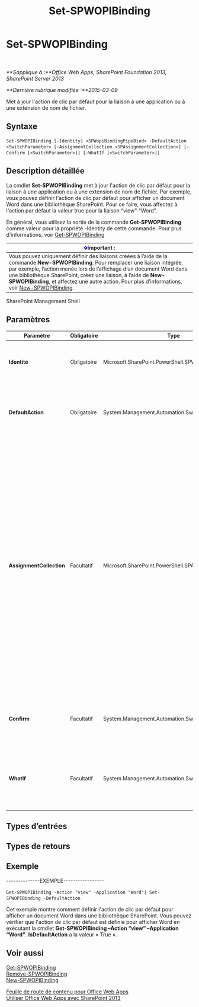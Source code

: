 ﻿---
title: Set-SPWOPIBinding
TOCTitle: Set-SPWOPIBinding
ms:assetid: e373528f-e69b-4e25-9df4-3a5f80ab64ac
ms:mtpsurl: https://technet.microsoft.com/fr-fr/library/JJ219454(v=office.15)
ms:contentKeyID: 49645244
ms.date: 12/22/2017
mtps_version: v=office.15
ms.translationtype: HT
---

# Set-SPWOPIBinding

 

_**Sapplique à :**Office Web Apps, SharePoint Foundation 2013, SharePoint Server 2013_

_**Dernière rubrique modifiée :**2015-03-09_

Met à jour l'action de clic par défaut pour la liaison à une application ou à une extension de nom de fichier.

## Syntaxe

    Set-SPWOPIBinding [-Identity] <SPWopiBindingPipeBind> -DefaultAction <SwitchParameter> [-AssignmentCollection <SPAssignmentCollection>] [-Confirm [<SwitchParameter>]] [-WhatIf [<SwitchParameter>]]

## Description détaillée

La cmdlet **Set-SPWOPIBinding** met à jour l'action de clic par défaut pour la liaison à une application ou à une extension de nom de fichier. Par exemple, vous pouvez définir l'action de clic par défaut pour afficher un document Word dans une bibliothèque SharePoint. Pour ce faire, vous affectez à l'action par défaut la valeur true pour la liaison “view”-“Word”.

En général, vous utilisez la sortie de la commande **Get-SPWOPIBinding** comme valeur pour la propriété -Identity de cette commande. Pour plus d’informations, voir [Get-SPWOPIBinding](get-spwopibinding.md)

<table>
<thead>
<tr class="header">
<th><img src="images/Ff431682.important(Office.15).gif" title="Important" alt="Important" /><strong>Important :</strong></th>
</tr>
</thead>
<tbody>
<tr class="odd">
<td>Vous pouvez uniquement définir des liaisons créées à l’aide de la commande <strong>New-SPWOPIBinding</strong>. Pour remplacer une liaison intégrée, par exemple, l’action menée lors de l’affichage d’un document Word dans une bibliothèque SharePoint, créez une liaison, à l’aide de <strong>New-SPWOPIBinding</strong>, et affectez une autre action. Pour plus d’informations, voir <a href="new-spwopibinding.md">New-SPWOPIBinding</a>.</td>
</tr>
</tbody>
</table>


SharePoint Management Shell

## Paramètres


<table>
<colgroup>
<col style="width: 25%" />
<col style="width: 25%" />
<col style="width: 25%" />
<col style="width: 25%" />
</colgroup>
<thead>
<tr class="header">
<th>Paramètre</th>
<th>Obligatoire</th>
<th>Type</th>
<th>Description</th>
</tr>
</thead>
<tbody>
<tr class="odd">
<td><p><strong>Identité</strong></p></td>
<td><p>Obligatoire</p></td>
<td><p>Microsoft.SharePoint.PowerShell.SPWopiBindingPipeBind</p></td>
<td><p>Spécifie la liaison. En général, vous utilisez la sortie de la commande <strong>Get-SPWOPIBinding</strong> comme valeur pour –Identity.</p></td>
</tr>
<tr class="even">
<td><p><strong>DefaultAction</strong></p></td>
<td><p>Obligatoire</p></td>
<td><p>System.Management.Automation.SwitchParameter</p></td>
<td><p>Spécifie si la liaison Set-SPWOPIBinding doit être définie comme l'action de clic par défaut pour une application ou une extension de nom de fichier dans la liaison.</p></td>
</tr>
<tr class="odd">
<td><p><strong>AssignmentCollection</strong></p></td>
<td><p>Facultatif</p></td>
<td><p>Microsoft.SharePoint.PowerShell.SPAssignmentCollection</p></td>
<td><p>Gère les objets de manière à optimiser leur libération. L’utilisation d’objets, tels que <strong>SPWeb</strong> ou <strong>SPSite</strong>, peut consommer des quantités de mémoire élevées et le recours à ces objets dans des scripts Windows PowerShell implique une gestion appropriée de la mémoire. À l’aide de l’objet <strong>SPAssignment</strong>, vous pouvez affecter des objets à une variable et les libérer dès qu’ils ne sont plus nécessaires afin de libérer de la mémoire. Lorsque les objets <strong>SPWeb</strong>, <strong>SPSite</strong> ou <strong>SPSiteAdministration</strong> sont utilisés, ils sont automatiquement libérés si un ensemble d’affectations ou si le paramètre <strong>Global</strong> n’est pas utilisé.</p>
<div class="alert">
<table>
<thead>
<tr class="header">
<th><img src="images/JJ219459.note(Office.15).gif" title="Remarque" alt="Remarque" /><strong>Remarque :</strong></th>
</tr>
</thead>
<tbody>
<tr class="odd">
<td>Lorsque le paramètre <strong>Global</strong> est utilisé, tous les objets sont contenus dans le magasin global. Si des objets ne sont pas utilisés immédiatement ou libérés à l’aide de la commande <strong>Stop-SPAssignment</strong>, un scénario d’insuffisance de mémoire peut se produire.</td>
</tr>
</tbody>
</table>

</div>
<p></p></td>
</tr>
<tr class="even">
<td><p><strong>Confirm</strong></p></td>
<td><p>Facultatif</p></td>
<td><p>System.Management.Automation.SwitchParameter</p></td>
<td><p>Vous demande confirmation avant d’exécuter la commande. Pour plus d’informations, entrez la commande suivante : <strong>get-help about_commonparameters</strong>.</p></td>
</tr>
<tr class="odd">
<td><p><strong>WhatIf</strong></p></td>
<td><p>Facultatif</p></td>
<td><p>System.Management.Automation.SwitchParameter</p></td>
<td><p>Affiche un message qui explique l’effet de la commande au lieu de l’exécuter. Pour plus d’informations, entrez la commande suivante : <strong>get-help about_commonparameters</strong>.</p></td>
</tr>
</tbody>
</table>


## Types d’entrées

## Types de retours

## Exemple

\--------------EXEMPLE-----------------

    Get-SPWOPIBinding -Action "view" -Application "Word"| Set-SPWOPIBinding -DefaultAction

Cet exemple montre comment définir l'action de clic par défaut pour afficher un document Word dans une bibliothèque SharePoint. Vous pouvez vérifier que l'action de clic par défaut est définie pour afficher Word en exécutant la cmdlet **Get-SPWOPIBinding –Action “view” –Application “Word”**. **IsDefaultAction** a la valeur « True ».

## Voir aussi


[Get-SPWOPIBinding](get-spwopibinding.md)  
[Remove-SPWOPIBinding](remove-spwopibinding.md)  
[New-SPWOPIBinding](new-spwopibinding.md)  


[Feuille de route de contenu pour Office Web Apps](content-roadmap-for-office-web-apps-server.md)  
[Utiliser Office Web Apps avec SharePoint 2013](use-office-web-apps-with-sharepoint-2013.md)

